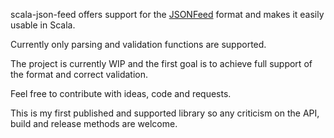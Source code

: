 scala-json-feed offers support for the [JSONFeed](https://jsonfeed.org) format and makes it easily usable in Scala.

Currently only parsing and validation functions are supported.

The project is currently WIP and the first goal is to achieve full support of the format and correct validation.

Feel free to contribute with ideas, code and requests.

This is my first published and supported library so any criticism on the API, build and release methods are welcome.  